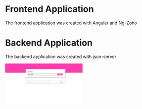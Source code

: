 # Frontend Application
The frontend application was created with Angular and Ng-Zoho

# Backend Application
The backend application was created with json-server

<img src="preview.png" width="250px">